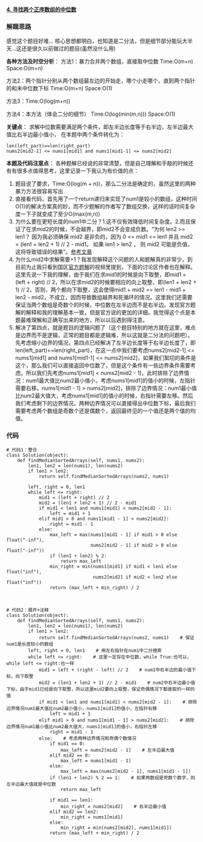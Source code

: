 **[4. 寻找两个正序数组的中位数](https://leetcode-cn.com/problems/median-of-two-sorted-arrays/)**


### 解题思路
感觉这个题目好难...
核心思想都明白，也知道是二分法，但是细节部分能玩大半天...这还是很久以前做过的题目(虽然没什么用)

**各种方法及时空分析**：
方法1：暴力合并两个数组，直接取中位数
Time:O(m+n)
Space:O(m+n)

方法2：两个指针分别从两个数组最左边的开始走，哪个小走哪个，直到两个指针的和未中位数下标
Time:O(m+n)
Space:O(1)

方法3：Time:O(log(m+n))

方法4：本方法（体会二分的细节）
Time:O(log(min(m,n)))
Space:O(1)

**关键点**：
求解中位数需要满足两个条件，即左半边长度等于右半边，左半边最大值比右半边最小值小，
在本题中两个条件转化为：
```
len(left_part)==len(right_part)
nums2[mid2-1] <= nums1[mid1] and nums1[mid1-1] <= nums2[mid2]
```

**本题及代码注意点**：
各种题解已经说的非常清楚，但是自己理解和手敲的时候还有有很多点值得思考，这里记录一下我认为有价值的点：
1. 题目说了要求，Time:O(log(m + n))，那么二分法是确定的，虽然这里的两种暴力方法很容易写出
2. 直接看代码，首先用了一个return递归来实现了num1是较小的数组，这种时间O(1)的解决方案真的妙，而不少题解的作者写了数组交换，这样的话时间复杂度一下子就变成了至少O(max(m,n))
3. 为什么要在更短长度的num1中二分？1.这不仅有效降低时间复杂度。2.而且保证了在求mid2的时候，不会越界，即mid2不会变成负数。“为何 len2 >= len1？ 因为我必须确保 mid2 是非负的，因为 0 <= mid1 <= len1 并且 mid2 = (len1 + len2 + 1) // 2 - mid1。 如果 len1 > len2 ， 则 mid2 可能是负值， 这将导致错误的结果”。[参考文章](https://zhuanlan.zhihu.com/p/70654378)
4. 为什么mid2中求解需要+1？我发现解释这个问题的人和题解真的非常少，到目前为止我只看到国区[官方题解](https://leetcode-cn.com/problems/median-of-two-sorted-arrays/solution/xun-zhao-liang-ge-you-xu-shu-zu-de-zhong-wei-s-114/)的视频里提到，下面的讨论区作者也在解释。这里先说一下我的理解，由于我们在求mid1的时候是向下取整，即mid1 = (left + right) // 2，所以在求mid2的时候要相应的向上取整，即(len1 + len2 + 1) // 2，否则，两个都向下取整，这会使得mid1 + mid2 == len1 - mid1 + len2 - mid2，不成立，因而导致数组越界和死循环的情况。这里我们还需要保证当两个数组是奇数个的时候，中位数在左半边而不是右半边。发现官方题解的解释和我的理解基本一致，但是官方说的更加的详细。我觉得这个点是本题最难理解和正确写出来的地方，所以以后遇到得注意。
5. 解决了第四点，就是题目的逻辑问题了（这个题目特别的地方就在这里，难点是边界而不是逻辑，正常的题目都是逻辑难，所以这就是二分法的问题吧）。先考虑缩小边界的情况，第四点已经解决了左半边长度等于右半边长度了，即len(left_part)==len(right_part)，在这一点中我们要考虑nums2[mid2-1] <= nums1[mid1] and nums1[mid1-1] <= nums2[mid2]，如果我们絮叨的条件是这个，那么我们可以直接返回中位数了，但是这个条件有一些边界条件需要考虑。所以我们先考虑nums1[mid1] < nums2[mid2 - 1]，此时排除了边界情况：num1最大值比num2最小值小，考虑nums1[mid1]的值小的时候，左指针需要右移。nums1[mid1 - 1] > nums2[mid2]，排除了边界情况：num1最小值比num2最大值大，考虑nums1[mid1]的值小的时候，右指针需要左移。然后我们考虑剩下的边界情况，两种边界情况可以直接得出中位数下标，最后我们需要考虑两个数组是奇数个还是偶数个，返回最终见的一个值还是两个值的均值。


### 代码

```python3
# 代码1：整合
class Solution(object):
    def findMedianSortedArrays(self, nums1, nums2):
        len1, len2 = len(nums1), len(nums2)
        if len1 > len2:
            return self.findMedianSortedArrays(nums2, nums1)

        left, right = 0, len1
        while left <= right:
            mid1 = (left + right) // 2
            mid2 = (len1 + len2 + 1) // 2 - mid1
            if mid1 < len1 and nums1[mid1] < nums2[mid2 - 1]:
                left = mid1 + 1
            elif mid1 > 0 and nums1[mid1 - 1] > nums2[mid2]:
                right = mid1 - 1
            else:
                max_left = max(nums1[mid1 - 1] if mid1 > 0 else float("-inf"),
                               nums2[mid2 - 1] if mid2 > 0 else float("-inf"))
                if (len1 + len2) % 2:
                    return max_left
                min_right = min(nums1[mid1] if mid1 < len1 else float("inf"),
                                nums2[mid2] if mid2 < len2 else float("inf"))
                return (max_left + min_right) / 2



# 代码2：展开+注释
class Solution(object):
    def findMedianSortedArrays(self, nums1, nums2):
        len1, len2 = len(nums1), len(nums2)
        if len1 > len2:
            return self.findMedianSortedArrays(nums2, nums1)    # 保证num1是长度较小的数组
        left, right = 0, len1    # 用左右指针在num1中二分搜索
        while left <= right:    # 这里一定存在中位数，while True:也可以，while left <= right:也一样
            mid1 = left + (right - left) // 2    # num1中右半边的最小值下标，向下取整
            mid2 = (len1 + len2 + 1) // 2 - mid1    # num2中右半边最小值下标，由于mid1已经是向下取整，所以这里mid2要向上取整，保证奇偶情况下都是取的一样的值
            if mid1 < len1 and nums1[mid1] < nums2[mid2 - 1]:    # 排除边界情况num1最大值比num2最小值小，nums1[mid1]的值小，左指针右移
                left = mid1 + 1
            elif mid1 > 0 and nums1[mid1 - 1] > nums2[mid2]:    # 排除边界情况num1最小值比num2最大值大，nums1[mid1]的值小，右指针左移
                right = mid1 - 1
            else:    # 考虑两种边界情况和奇偶个数情况
                if mid1 == 0:
                    max_left = nums2[mid2 - 1]    # 左半边最大值
                elif mid2 == 0:
                    max_left = nums1[mid1 - 1]
                else:
                    max_left = max(nums2[mid2 - 1], nums1[mid1 - 1])
                if (len1 + len2) % 2 == 1:    # 如果两数组是奇数个数字，则左半边最大值就是中位数
                    return max_left

                if mid1 == len1:
                    min_right = nums2[mid2]    # 右半边最小值
                elif mid2 == len2:
                    min_right = nums1[mid1]
                else:
                    min_right = min(nums2[mid2], nums1[mid1])
                return (max_left + min_right) / 2


```
